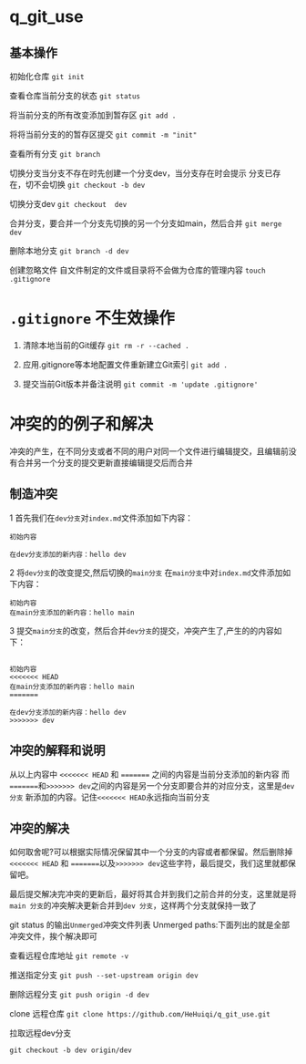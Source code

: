 # q_git_use
## 基本操作
初始化仓库
`git init`

查看仓库当前分支的状态
`git status `

将当前分支的所有改变添加到暂存区
`git add .`  

将将当前分支的的暂存区提交
`git commit -m "init"`


查看所有分支
`git branch`


切换分支当分支不存在时先创建一个分支dev，当分支存在时会提示
分支已存在，切不会切换
`git checkout -b dev`

切换分支dev
`git checkout  dev`

合并分支，要合并一个分支先切换的另一个分支如main，然后合并
`git merge dev`

删除本地分支
`git branch -d dev`


创建忽略文件 自文件制定的文件或目录将不会做为仓库的管理内容
`touch .gitignore`


# `.gitignore` 不生效操作
1. 清除本地当前的Git缓存
`git rm -r --cached .`
2. 应用.gitignore等本地配置文件重新建立Git索引
`git add .`

3. 提交当前Git版本并备注说明
`git commit -m 'update .gitignore'`

# 冲突的的例子和解决
冲突的产生，在不同分支或者不同的用户对同一个文件进行编辑提交，且编辑前没有合并另一个分支的提交更新直接编辑提交后而合并

## 制造冲突
1 首先我们在`dev分支`对`index.md`文件添加如下内容：
```
初始内容

在dev分支添加的新内容：hello dev

```
2 将`dev分支`的改变提交,然后切换的`main分支`
在`main分支`中对`index.md`文件添加如下内容：
```
初始内容
在main分支添加的新内容：hello main

```
3 提交`main分支`的改变，然后合并`dev分支`的提交，冲突产生了,产生的的内容如下：
```

初始内容
<<<<<<< HEAD
在main分支添加的新内容：hello main
=======

在dev分支添加的新内容：hello dev
>>>>>>> dev

```
## 冲突的解释和说明
从以上内容中 `<<<<<<< HEAD` 和 `=======` 之间的内容是当前分支添加的新内容
而`=======`和`>>>>>>> dev`之间的内容是另一个分支即要合并的对应分支，这里是`dev 分支`
新添加的内容。记住`<<<<<<< HEAD`永远指向当前分支

## 冲突的解决
如何取舍呢?可以根据实际情况保留其中一个分支的内容或者都保留。然后删除掉 `<<<<<<< HEAD` 和 `=======`以及`>>>>>>> dev`这些字符，最后提交，我们这里就都保留吧。

最后提交解决完冲突的更新后，最好将其合并到我们之前合并的分支，这里就是将`main 分支`的冲突解决更新合并到`dev 分支`，这样两个分支就保持一致了


git status 的输出`Unmerged`冲突文件列表
Unmerged paths:下面列出的就是全部冲突文件，挨个解决即可



查看远程仓库地址
`git remote -v`


推送指定分支
`git push --set-upstream origin dev`

删除远程分支
`git push origin -d dev`

clone 远程仓库
`git clone https://github.com/HeHuiqi/q_git_use.git`

拉取远程dev分支

`git checkout -b dev origin/dev `

